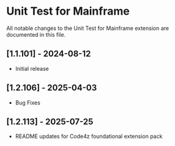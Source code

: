 # Unit Test for Mainframe

All notable changes to the Unit Test for Mainframe extension are documented in this file.

## [1.1.101] - 2024-08-12

- Initial release

## [1.2.106] - 2025-04-03

- Bug Fixes

## [1.2.113] - 2025-07-25

- README updates for Code4z foundational extension pack
